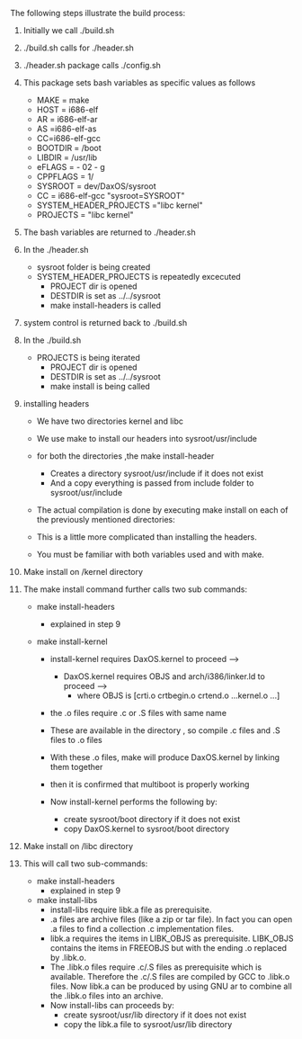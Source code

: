 The following steps illustrate the build process:

1. Initially we call ./build.sh
2. ./build.sh calls for ./header.sh
3. ./header.sh package calls ./config.sh
4. This package sets bash variables as specific values as follows
   - MAKE = make
   - HOST = i686-elf
   - AR = i686-elf-ar
   - AS =i686-elf-as
   - CC=i686-elf-gcc
   - BOOTDIR = /boot
   - LIBDIR = /usr/lib
   - eFLAGS = - 02 - g
   - CPPFLAGS = 1/
   - SYSROOT = dev/DaxOS/sysroot
   - CC = i686-elf-gcc "sysroot=SYSROOT"
   - SYSTEM_HEADER_PROJECTS ="libc kernel"
   - PROJECTS = "libc kernel"
5. The bash variables are returned to ./header.sh
6. In the ./header.sh
   - sysroot folder is being created
   - SYSTEM_HEADER_PROJECTS is repeatedly excecuted
     - PROJECT dir is opened
     - DESTDIR is set as ../../sysroot
     - make install-headers is called
7. system control is returned back to ./build.sh
8. In the ./build.sh
   - PROJECTS is being iterated
     - PROJECT dir is opened
     - DESTDIR is set as ../../sysroot
     - make install is being called
9. installing headers

   - We have two directories kernel and libc
   - We use make to install our headers into sysroot/usr/include
   - for both the directories ,the make install-header

     - Creates a directory sysroot/usr/include if it does not exist
     - And a copy everything is passed from include folder to sysroot/usr/include

   - The actual compilation is done by executing make install on each of the previously mentioned directories:
   - This is a little more complicated than installing the headers.
   - You must be familiar with both variables used and with make.

10. Make install on /kernel directory
11. The make install command further calls two sub commands:

    - make install-headers
      - explained in step 9
    - make install-kernel

      - install-kernel requires DaxOS.kernel to proceed -->
        - DaxOS.kernel requires OBJS and arch/i386/linker.ld to proceed -->
          - where OBJS is [crti.o crtbegin.o crtend.o ...kernel.o ...]
      - the .o files require .c or .S files with same name
      - These are available in the directory , so compile .c files and .S files to .o files
      - With these .o files, make will produce DaxOS.kernel by linking them together
      - then it is confirmed that multiboot is properly working

      - Now install-kernel performs the following by:
        - create sysroot/boot directory if it does not exist
        - copy DaxOS.kernel to sysroot/boot directory

12. Make install on /libc directory
13. This will call two sub-commands:
    - make install-headers
      - explained in step 9
    - make install-libs
      - install-libs require libk.a file as prerequisite.
      - .a files are archive files (like a zip or tar file). In fact you can open .a files to find a collection .c implementation files.
      - libk.a requires the items in LIBK_OBJS as prerequisite. LIBK_OBJS contains the items in FREEOBJS but with the ending .o replaced by .libk.o.
      - The .libk.o files require .c/.S files as prerequisite which is available. Therefore the .c/.S files are compiled by GCC to .libk.o files. Now libk.a can be produced by using GNU ar to combine all the .libk.o files into an archive.
      - Now install-libs can proceeds by:
        - create sysroot/usr/lib directory if it does not exist
        - copy the libk.a file to sysroot/usr/lib directory
